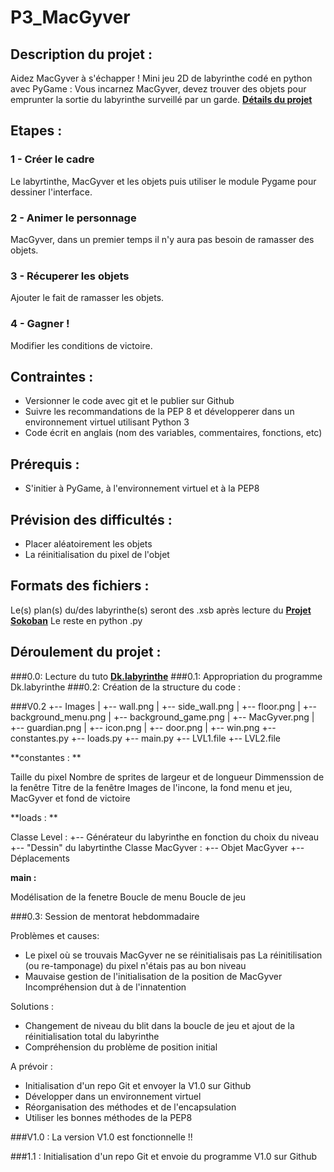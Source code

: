 # P3_MacGyver

## Description du projet :
Aidez MacGyver à s'échapper !
Mini jeu 2D de labyrinthe codé en python avec PyGame :
Vous incarnez MacGyver, devez trouver des objets pour emprunter la sortie du labyrinthe surveillé par un garde.
[**Détails du projet**](https://openclassrooms.com/projects/aidez-macgyver-a-sechapper)

## Etapes :
### 1 - Créer le cadre 
Le labyrtinthe, MacGyver et les objets puis utiliser le module Pygame pour dessiner l'interface.
### 2 - Animer le personnage 
MacGyver, dans un premier temps il n'y aura pas besoin de ramasser des objets.
### 3 - Récuperer les objets 
Ajouter le fait de ramasser les objets.
### 4 - Gagner ! 
Modifier les conditions de victoire.

## Contraintes :
- Versionner le code avec git et le publier sur Github  
- Suivre les recommandations de la PEP 8 et développerer dans un environnement virtuel utilisant Python 3  
- Code écrit en anglais (nom des variables, commentaires, fonctions, etc)

## Prérequis :
- S'initier à PyGame, à l'environnement virtuel et à la PEP8

## Prévision des difficultés :
- Placer aléatoirement les objets 
- La réinitialisation du pixel de l'objet

## Formats des fichiers :
Le(s) plan(s) du/des labyrinthe(s) seront des .xsb après lecture du [**Projet Sokoban**](https://chamilo.univ-grenoble-alpes.fr/courses/IUT1RT1M2109/document/1718-Sokoban/build/index.html)
Le reste en python .py

## Déroulement du projet :

###0.0: 
Lecture du tuto [**Dk.labyrinthe**](http://sdz.tdct.org/sdz/interface-graphique-pygame-pour-python.html)
###0.1: 
Appropriation du programme Dk.labyrinthe
###0.2: 
Création de la structure du code :

###V0.2
  +-- Images
  |     +-- wall.png
  |     +-- side_wall.png
  |     +-- floor.png
  |     +-- background_menu.png
  |     +-- background_game.png
  |     +-- MacGyver.png
  |     +-- guardian.png
  |     +-- icon.png
  |     +-- door.png
  |     +-- win.png
+--   constantes.py
+--   loads.py
+--   main.py
+--   LVL1.file
+--   LVL2.file

**constantes : **

Taille du pixel
Nombre de sprites de largeur et de longueur
Dimmenssion de la fenêtre
Titre de la fenêtre
Images de l'incone, la fond menu et jeu, MacGyver et fond de victoire

**loads : **

Classe Level :
  +-- Générateur du labyrinthe en fonction du choix du niveau
  +-- "Dessin" du labyrtinthe
Classe MacGyver :
  +-- Objet MacGyver
  +-- Déplacements
  
**main :**

Modélisation de la fenetre
Boucle de menu
Boucle de jeu

###0.3: Session de mentorat hebdommadaire

Problèmes et causes:
- Le pixel où se trouvais MacGyver ne se réinitialisais pas
  La réinitilisation (ou re-tamponage) du pixel n'étais pas au bon niveau
- Mauvaise gestion de l'initialisation de la position de MacGyver
  Incompréhension dut à de l'innatention

Solutions :
- Changement de niveau du blit dans la boucle de jeu et ajout de la réinitialisation total du labyrinthe
- Compréhension du problème de position initial

A prévoir :

- Initialisation d'un repo Git et envoyer la V1.0 sur Github
- Développer dans un environnement virtuel
- Réorganisation des méthodes et de l'encapsulation
- Utiliser les bonnes méthodes de la PEP8

###V1.0 : 
La version V1.0 est fonctionnelle !! 

###1.1 : 
Initialisation d'un repo Git et envoie du programme V1.0 sur Github





